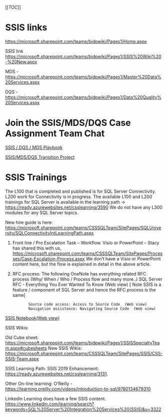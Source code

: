 [[_TOC_]]
# SSIS links



https://microsoft.sharepoint.com/teams/bidpwiki/Pages1/Home.aspx

SSIS link https://microsoft.sharepoint.com/teams/bidpwiki/Pages1/SSIS%20Wiki%20-%20New.aspx

MDS - https://microsoft.sharepoint.com/teams/bidpwiki/Pages1/Master%20Data%20Services.aspx

DQS - https://microsoft.sharepoint.com/teams/bidpwiki/Pages1/Data%20Quality%20Services.aspx

# Join the SSIS/MDS/DQS Case Assignment Team Chat

[SSIS / DQS / MDS Playbook](https://microsoft.sharepoint.com/:f:/t/SSISHandoffPlanningDiscussion/EpDBixxeBplIhuajwV0gXKoB9w0IWCG8kubjevRCQ4V5AA?e=PF7JAf)

[SSIS/MDS/DQS Transition Project](https://teams.microsoft.com/l/team/19%3a3da2a86b14034154bab6ff73245f4a17%40thread.tacv2/conversations?groupId=8fccbd1e-44fb-4f3c-ab1d-881f5bb5e2a4&tenantId=72f988bf-86f1-41af-91ab-2d7cd011db47) 


# SSIS Trainings

The L100 that is completed and published is for SQL Server Connectivity. L200 work for Connectivity is in progress. The available L100 and L200 trainings for SQL Server is available in the learning path -> https://ready.azurewebsites.net/csslearning/3590
We do not have any L300 modules for any SQL Server topics.

New hire guide is here: https://microsoft.sharepoint.com/teams/CSSSQLTeam/SitePages/SQLUniversity/SQLConnectivityIntLearningPath.aspx

1.	Front line / Pro Escalation Task – Workflow.   Visio or PowerPoint – Stacy has shared this with us,
https://microsoft.sharepoint.com/teams/CSSSQLTeam/SitePages/Processes/Case-Escalation-Process.aspx 
We don’t have a Visio or PowerPoint content here, but the flow is explained in detail in the above article.

2.	RFC process:  The following OneNote has everything related RFC process (Why/ When / Who / Process flow and many more..)
SQL Server RFC - Everything You Ever Wanted To Know   (Web view)   [ Note SSIS is a feature / component of SQL Server and hence the RFC process is the same]

               Source code access: Access to Source Code  (Web view)
               Navigation assistance: Navigating Source Code  (Web view)


 
[SSIS Notebook](onenote:https://microsoft.sharepoint.com/teams/CSSSQLTeam/SSIS%20%20Documents/Troubleshooting%20Workflows/SSIS%20Notebook/SSIS%20Notebook.one#SSIS%20Notebook&section-id={AD978098-C6E4-41A8-AF9D-402E3CBBEDE1}&page-id={AA41A90F-D031-4186-A75F-EBC4FD28D2F4}&end)[(Web view)](https://nam06.safelinks.protection.outlook.com/?url=https%3A%2F%2Fmicrosoft.sharepoint.com%2Fteams%2FCSSSQLTeam%2F_layouts%2FOneNote.aspx%3Fid%3D%252Fteams%252FCSSSQLTeam%252FSSIS%2520%2520Documents%252FTroubleshooting%2520Workflows%252FSSIS%2520Notebook%26wd%3Dtarget%2528SSIS%2520Notebook.one%257CAD978098-C6E4-41A8-AF9D-402E3CBBEDE1%252FSSIS%2520Notebook%257CAA41A90F-D031-4186-A75F-EBC4FD28D2F4%252F%2529&data=02%7C01%7CLee.Pauling%40microsoft.com%7C2ec367b7fce24fd36bac08d803307316%7C72f988bf86f141af91ab2d7cd011db47%7C1%7C0%7C637262853910041036&sdata=yJphGD%2BLi2JQ6vR%2FxsxNyypP0WVDlFZUKk7c1h6f7ww%3D&reserved=0) 


SSIS Wikis:  

Old Cube sheet: https://microsoft.sharepoint.com/teams/bidpwiki/Pages1/SSISSpecialtyTeam.aspx#cubesheets 
New SSIS Wikis: https://microsoft.sharepoint.com/teams/CSSSQLTeam/SitePages/SSIS/CSS-SSIS-Team.aspx 


SSIS Learning Path: 
SSIS 2019 Enhancement:               https://ready.azurewebsites.net/csslearning/3131. 


 
Other On-line learning: 
 O’Reilly - https://learning.oreilly.com/videos/introduction-to-sql/9780134679310



Linkedin Learning does have a few SSIS content. 
https://www.linkedin.com/learning/search?keywords=SQL%20Server%20Integration%20Services%20(SSIS)&u=3322